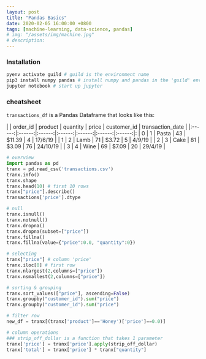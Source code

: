 ```yaml
---
layout: post
title: "Pandas Basics"
date: 2020-02-05 16:00:00 +0800
tags: [machine-learning, data-science, pandas]
# img: "/assets/img/machine.jpg"
# description:
---
```


### Installation

```bash
pyenv activate guild # guild is the environment name
pip3 install numpy pandas # install numpy and pandas in the 'guild' environment
jupyter notebook # start up jupyter
```

### cheatsheet

`transactions_df` is a Pandas Dataframe that looks like this:

| | order_id | product | quantity | price | customer_id | transaction_date |
|:------:|:------:|:------:|:------:|:------:|:------:|:------:|:
| 0 | 1 | Pasta | 43 | $11.39 | 4 | 17/6/19 |
| 1 | 2 | Lamb | 71 | $3.72 | 5 | 4/9/19 |
| 2 | 3 | Cake | 81 | $3.09 | 76 | 24/10/19 |
| 3 | 4 | Wine | 69 | $7.09 | 20 | 29/4/19 |

```python
# overview
import pandas as pd
tranx = pd.read_csv('transactions.csv')
tranx.info()
tranx.shape
tranx.head(10) # first 10 rows
tranx["price"].describe()
transactions['price'].dtype

# null
tranx.isnull()
tranx.notnull()
tranx.dropna()
tranx.dropna(subset=["price"])
tranx.fillna()
tranx.fillna(value={"price":0.0, "quantity":0})

# selecting
tranx["price"] # column 'price'
tranx.iloc[0] # first row
tranx.nlargest(2,columns=["price"])
tranx.nsmallest(2,columns=["price"])

# sorting & grouping
tranx.sort_values(["price"], ascending=False)
tranx.groupby("customer_id").sum("price")
tranx.groupby("customer_id").sum("price")

# filter row
new_df = tranx[(tranx['product']=='Honey')['price']==0.0)]

# column operations
### strip_off_dollar is a function that takes 1 parameter
tranx['price'] = tranx['price'].apply(strip_off_dollar)
tranx['total'] = tranx['price'] * tranx["quantity"]
```
